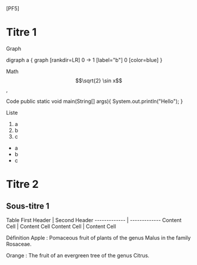 [PF5]

# Titre 1
Graph

<dot>
digraph a {
    graph [rankdir=LR]
    0 -> 1 [label="b"]
    0 [color=blue]
}
</dot>

Math
$$\sqrt{2} \sin x$$,

Code
    public static void main(String[] args){
        System.out.println("Hello");
    }


Liste
1. a
1. b
1. c


* a
* b
* c

# Titre 2


## Sous-titre 1

Table
First Header  | Second Header
------------- | -------------
Content Cell  | Content Cell
Content Cell  | Content Cell

Définition
Apple
:   Pomaceous fruit of plants of the genus Malus in
    the family Rosaceae.

Orange
:   The fruit of an evergreen tree of the genus Citrus.
